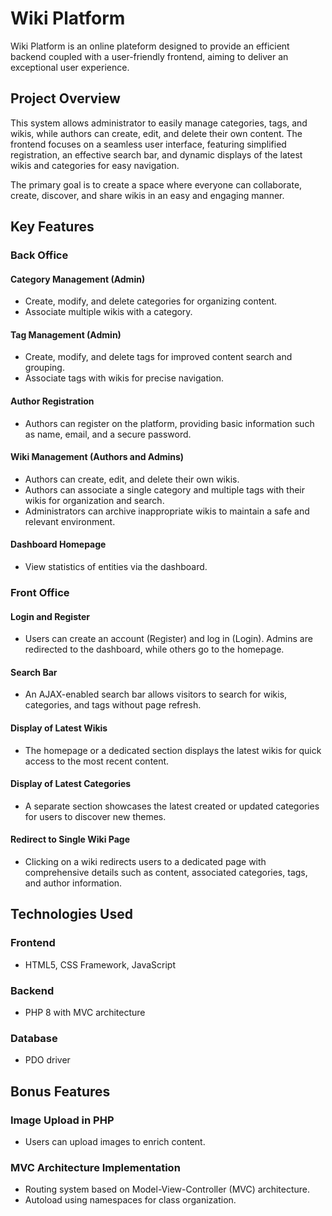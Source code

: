 # Wiki Platform

Wiki Platform is an online plateform designed to provide an efficient backend coupled with a user-friendly frontend, aiming to deliver an exceptional user experience.

## Project Overview

This system allows administrator to easily manage categories, tags, and wikis, while authors can create, edit, and delete their own content. The frontend focuses on a seamless user interface, featuring simplified registration, an effective search bar, and dynamic displays of the latest wikis and categories for easy navigation.

The primary goal is to create a space where everyone can collaborate, create, discover, and share wikis in an easy and engaging manner.

## Key Features

### Back Office

#### Category Management (Admin)

- Create, modify, and delete categories for organizing content.
- Associate multiple wikis with a category.

#### Tag Management (Admin)

- Create, modify, and delete tags for improved content search and grouping.
- Associate tags with wikis for precise navigation.

#### Author Registration

- Authors can register on the platform, providing basic information such as name, email, and a secure password.

#### Wiki Management (Authors and Admins)

- Authors can create, edit, and delete their own wikis.
- Authors can associate a single category and multiple tags with their wikis for organization and search.
- Administrators can archive inappropriate wikis to maintain a safe and relevant environment.

#### Dashboard Homepage

- View statistics of entities via the dashboard.

### Front Office

#### Login and Register

- Users can create an account (Register) and log in (Login). Admins are redirected to the dashboard, while others go to the homepage.

#### Search Bar

- An AJAX-enabled search bar allows visitors to search for wikis, categories, and tags without page refresh.

#### Display of Latest Wikis

- The homepage or a dedicated section displays the latest wikis for quick access to the most recent content.

#### Display of Latest Categories

- A separate section showcases the latest created or updated categories for users to discover new themes.

#### Redirect to Single Wiki Page

- Clicking on a wiki redirects users to a dedicated page with comprehensive details such as content, associated categories, tags, and author information.

## Technologies Used

### Frontend

- HTML5, CSS Framework, JavaScript

### Backend

- PHP 8 with MVC architecture

### Database

- PDO driver

## Bonus Features

### Image Upload in PHP

- Users can upload images to enrich content.

### MVC Architecture Implementation

- Routing system based on Model-View-Controller (MVC) architecture.
- Autoload using namespaces for class organization.
